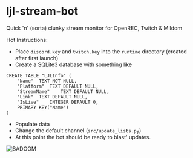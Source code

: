 # ljl-stream-bot

Quick 'n' (sorta) clunky stream monitor for OpenREC, Twitch & Mildom

Hot Instructions:
- Place `discord.key` and `twitch.key` into the `runtime` directory (created after first launch)
- Create a SQLite3 database with something like
```
CREATE TABLE "LJLInfo" (
	"Name"	TEXT NOT NULL,
	"Platform"	TEXT DEFAULT NULL,
	"StreamName"	TEXT DEFAULT NULL,
	"Link"	TEXT DEFAULT NULL,
	"IsLive"	INTEGER DEFAULT 0,
	PRIMARY KEY("Name")
)
```
- Populate data
- Change the default channel (`src/update_lists.py`)
- At this point the bot should be ready to blast' updates.

![BADOOM](https://media1.tenor.com/images/a5200ff8939402e4e2bbda3a8107d2b1/tenor.gif)
